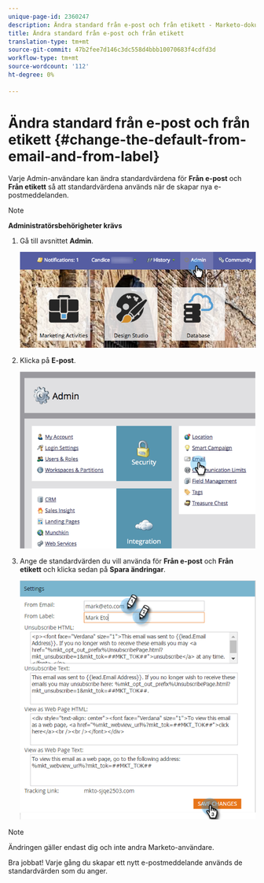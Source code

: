 ```yaml
---
unique-page-id: 2360247
description: Ändra standard från e-post och från etikett - Marketo-dokument - produktdokumentation
title: Ändra standard från e-post och från etikett
translation-type: tm+mt
source-git-commit: 47b2fee7d146c3dc558d4bbb10070683f4cdfd3d
workflow-type: tm+mt
source-wordcount: '112'
ht-degree: 0%

---
```



# Ändra standard från e-post och från etikett {#change-the-default-from-email-and-from-label}

Varje Admin-användare kan ändra standardvärdena för **Från e-post** och **Från etikett** så att standardvärdena används när de skapar nya e-postmeddelanden.

>[!NOTE]
>
>**Administratörsbehörigheter krävs**

1. Gå till avsnittet **Admin**.

   ![](assets/adminhand.png)

1. Klicka på **E-post**.

   ![](assets/image2014-9-18-16-3a27-3a19.png)

1. Ange de standardvärden du vill använda för **Från e-post** och **Från etikett** och klicka sedan på **Spara ändringar**.

   ![](assets/change-default-hands.png)

>[!NOTE]
>
>Ändringen gäller endast dig och inte andra Marketo-användare.

Bra jobbat! Varje gång du skapar ett nytt e-postmeddelande används de standardvärden som du anger.